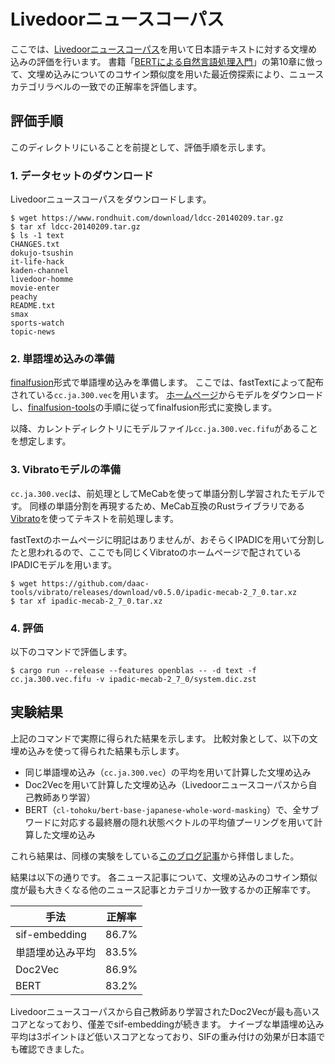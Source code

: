 # Livedoorニュースコーパス

ここでは、[Livedoorニュースコーパス](https://www.rondhuit.com/download.html)を用いて日本語テキストに対する文埋め込みの評価を行います。
書籍「[BERTによる自然言語処理入門](https://www.ohmsha.co.jp/book/9784274227264/)」の第10章に倣って、文埋め込みについてのコサイン類似度を用いた最近傍探索により、ニュースカテゴリラベルの一致での正解率を評価します。

## 評価手順

このディレクトリにいることを前提として、評価手順を示します。

### 1. データセットのダウンロード

Livedoorニュースコーパスをダウンロードします。

```shell
$ wget https://www.rondhuit.com/download/ldcc-20140209.tar.gz
$ tar xf ldcc-20140209.tar.gz
$ ls -1 text
CHANGES.txt
dokujo-tsushin
it-life-hack
kaden-channel
livedoor-homme
movie-enter
peachy
README.txt
smax
sports-watch
topic-news
```

### 2. 単語埋め込みの準備

[finalfusion](https://docs.rs/finalfusion/)形式で単語埋め込みを準備します。
ここでは、fastTextによって配布されている`cc.ja.300.vec`を用います。
[ホームページ](https://fasttext.cc/docs/en/crawl-vectors.html)からモデルをダウンロードし、[finalfusion-tools](../../finalfusion-tools/)の手順に従ってfinalfusion形式に変換します。

以降、カレントディレクトリにモデルファイル`cc.ja.300.vec.fifu`があることを想定します。

### 3. Vibratoモデルの準備

`cc.ja.300.vec`は、前処理としてMeCabを使って単語分割し学習されたモデルです。
同様の単語分割を再現するため、MeCab互換のRustライブラリである[Vibrato](https://github.com/daac-tools/vibrato)を使ってテキストを前処理します。

fastTextのホームページに明記はありませんが、おそらくIPADICを用いて分割したと思われるので、ここでも同じくVibratoのホームページで配されているIPADICモデルを用います。

```shell
$ wget https://github.com/daac-tools/vibrato/releases/download/v0.5.0/ipadic-mecab-2_7_0.tar.xz
$ tar xf ipadic-mecab-2_7_0.tar.xz
```

### 4. 評価

以下のコマンドで評価します。

```shell
$ cargo run --release --features openblas -- -d text -f cc.ja.300.vec.fifu -v ipadic-mecab-2_7_0/system.dic.zst
```

## 実験結果

上記のコマンドで実際に得られた結果を示します。
比較対象として、以下の文埋め込みを使って得られた結果も示します。

- 同じ単語埋め込み（`cc.ja.300.vec`）の平均を用いて計算した文埋め込み
- Doc2Vecを用いて計算した文埋め込み（Livedoorニュースコーパスから自己教師あり学習）
- BERT（`cl-tohoku/bert-base-japanese-whole-word-masking`）で、全サブワードに対応する最終層の隠れ状態ベクトルの平均値プーリングを用いて計算した文埋め込み

これら結果は、同様の実験をしている[このブログ記事](https://kampersanda.hatenablog.jp/entry/2023/01/02/155106)から拝借しました。

結果は以下の通りです。
各ニュース記事について、文埋め込みのコサイン類似度が最も大きくなる他のニュース記事とカテゴリか一致するかの正解率です。

| 手法             | 正解率 |
| ---------------- | ------ |
| sif-embedding    | 86.7%  |
| 単語埋め込み平均 | 83.5%  |
| Doc2Vec          | 86.9%  |
| BERT             | 83.2%  |

Livedoorニュースコーパスから自己教師あり学習されたDoc2Vecが最も高いスコアとなっており、僅差でsif-embeddingが続きます。
ナイーブな単語埋め込み平均は3ポイントほど低いスコアとなっており、SIFの重み付けの効果が日本語でも確認できました。
